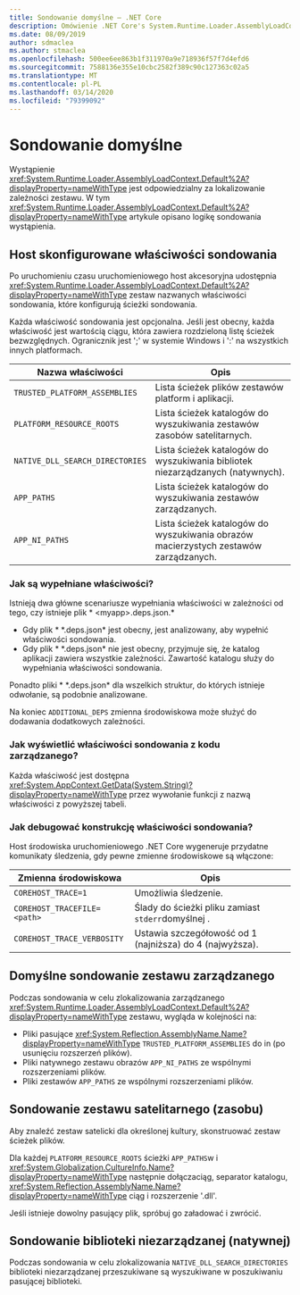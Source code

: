 ```yaml
---
title: Sondowanie domyślne — .NET Core
description: Omówienie .NET Core's System.Runtime.Loader.AssemblyLoadContext.Default sondowania logiki, aby zlokalizować zależności.
ms.date: 08/09/2019
author: sdmaclea
ms.author: stmaclea
ms.openlocfilehash: 500ee6ee863b1f311970a9e718936f57f7d4efd6
ms.sourcegitcommit: 7588136e355e10cbc2582f389c90c127363c02a5
ms.translationtype: MT
ms.contentlocale: pl-PL
ms.lasthandoff: 03/14/2020
ms.locfileid: "79399092"
---
```

# <a name="default-probing"></a>Sondowanie domyślne

Wystąpienie <xref:System.Runtime.Loader.AssemblyLoadContext.Default%2A?displayProperty=nameWithType> jest odpowiedzialny za lokalizowanie zależności zestawu. W tym <xref:System.Runtime.Loader.AssemblyLoadContext.Default%2A?displayProperty=nameWithType> artykule opisano logikę sondowania wystąpienia.

## <a name="host-configured-probing-properties"></a>Host skonfigurowane właściwości sondowania

Po uruchomieniu czasu uruchomieniowego host akcesoryjna udostępnia <xref:System.Runtime.Loader.AssemblyLoadContext.Default%2A?displayProperty=nameWithType> zestaw nazwanych właściwości sondowania, które konfigurują ścieżki sondowania.

Każda właściwość sondowania jest opcjonalna. Jeśli jest obecny, każda właściwość jest wartością ciągu, która zawiera rozdzieloną listę ścieżek bezwzględnych. Ogranicznik jest ';' w systemie Windows i ':' na wszystkich innych platformach.

|Nazwa właściwości                 |Opis  |
|------------------------------|---------|
|`TRUSTED_PLATFORM_ASSEMBLIES`   | Lista ścieżek plików zestawów platform i aplikacji. |
|`PLATFORM_RESOURCE_ROOTS`       | Lista ścieżek katalogów do wyszukiwania zestawów zasobów satelitarnych. |
|`NATIVE_DLL_SEARCH_DIRECTORIES` | Lista ścieżek katalogów do wyszukiwania bibliotek niezarządzanych (natywnych).        |
|`APP_PATHS`                     | Lista ścieżek katalogów do wyszukiwania zestawów zarządzanych. |
|`APP_NI_PATHS`                  | Lista ścieżek katalogów do wyszukiwania obrazów macierzystych zestawów zarządzanych. |

### <a name="how-are-the-properties-populated"></a>Jak są wypełniane właściwości?

Istnieją dwa główne scenariusze wypełniania właściwości w zależności od tego, czy istnieje plik * \<myapp>.deps.json.*

- Gdy plik * \*.deps.json* jest obecny, jest analizowany, aby wypełnić właściwości sondowania.
- Gdy plik * \*.deps.json* nie jest obecny, przyjmuje się, że katalog aplikacji zawiera wszystkie zależności. Zawartość katalogu służy do wypełniania właściwości sondowania.

Ponadto pliki * \*.deps.json* dla wszelkich struktur, do których istnieje odwołanie, są podobnie analizowane.

Na koniec `ADDITIONAL_DEPS` zmienna środowiskowa może służyć do dodawania dodatkowych zależności.

### <a name="how-do-i-see-the-probing-properties-from-managed-code"></a>Jak wyświetlić właściwości sondowania z kodu zarządzanego?

Każda właściwość jest dostępna <xref:System.AppContext.GetData(System.String)?displayProperty=nameWithType> przez wywołanie funkcji z nazwą właściwości z powyższej tabeli.

### <a name="how-do-i-debug-the-probing-properties-construction"></a>Jak debugować konstrukcję właściwości sondowania?

Host środowiska uruchomieniowego .NET Core wygeneruje przydatne komunikaty śledzenia, gdy pewne zmienne środowiskowe są włączone:

|Zmienna środowiskowa        |Opis  |
|----------------------------|---------|
|`COREHOST_TRACE=1`          |Umożliwia śledzenie.|
|`COREHOST_TRACEFILE=<path>` |Ślady do ścieżki pliku zamiast `stderr`domyślnej .|
|`COREHOST_TRACE_VERBOSITY`  |Ustawia szczegółowość od 1 (najniższa) do 4 (najwyższa).|

## <a name="managed-assembly-default-probing"></a>Domyślne sondowanie zestawu zarządzanego

Podczas sondowania w celu zlokalizowania zarządzanego <xref:System.Runtime.Loader.AssemblyLoadContext.Default%2A?displayProperty=nameWithType> zestawu, wygląda w kolejności na:

- Pliki pasujące <xref:System.Reflection.AssemblyName.Name?displayProperty=nameWithType> `TRUSTED_PLATFORM_ASSEMBLIES` do in (po usunięciu rozszerzeń plików).
- Pliki natywnego zestawu obrazów `APP_NI_PATHS` ze wspólnymi rozszerzeniami plików.
- Pliki zestawów `APP_PATHS` ze wspólnymi rozszerzeniami plików.

## <a name="satellite-resource-assembly-probing"></a>Sondowanie zestawu satelitarnego (zasobu)

Aby znaleźć zestaw satelicki dla określonej kultury, skonstruować zestaw ścieżek plików.

Dla każdej `PLATFORM_RESOURCE_ROOTS` ścieżki `APP_PATHS`w i <xref:System.Globalization.CultureInfo.Name?displayProperty=nameWithType> następnie dołączaciąg, separator katalogu, <xref:System.Reflection.AssemblyName.Name?displayProperty=nameWithType> ciąg i rozszerzenie '.dll'.

Jeśli istnieje dowolny pasujący plik, spróbuj go załadować i zwrócić.

## <a name="unmanaged-native-library-probing"></a>Sondowanie biblioteki niezarządzanej (natywnej)

Podczas sondowania w celu zlokalizowania `NATIVE_DLL_SEARCH_DIRECTORIES` biblioteki niezarządzanej przeszukiwane są wyszukiwane w poszukiwaniu pasującej biblioteki.
